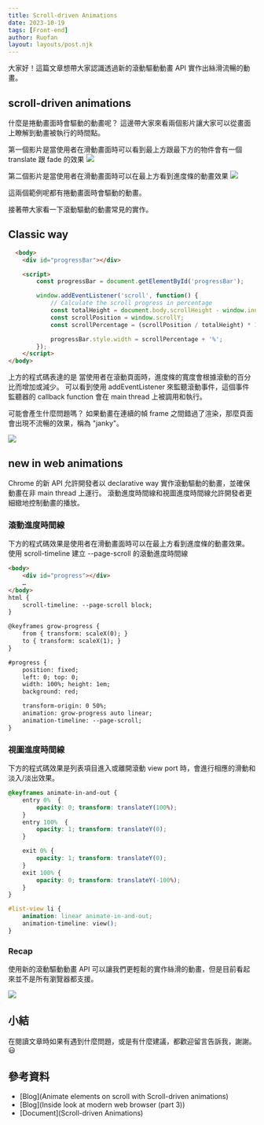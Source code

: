 ```yaml
---
title: Scroll-driven Animations
date: 2023-10-19
tags: [Front-end]
author: Ruofan
layout: layouts/post.njk
---
```


<!-- summary -->

大家好！這篇文章想帶大家認識透過新的滾動驅動動畫 API 實作出絲滑流暢的動畫。


<!-- summary -->

<!-- more -->

## scroll-driven animations
什麼是捲動畫面時會驅動的動畫呢？
這邊帶大家來看兩個影片讓大家可以從畫面上瞭解到動畫被執行的時間點。

第一個影片是當使用者在滑動畫面時可以看到最上方跟最下方的物件會有一個 translate 跟 fade 的效果
![](/img/posts/ruofan/animation-1.gif)

第二個影片是當使用者在滑動畫面時可以在最上方看到進度條的動畫效果
![](/img/posts/ruofan/animation-2.gif)

這兩個範例呢都有捲動畫面時會驅動的動畫。

接著帶大家看一下滾動驅動的動畫常見的實作。

## Classic way

```html
  <body>
    <div id="progressBar"></div>

    <script>
        const progressBar = document.getElementById('progressBar');

        window.addEventListener('scroll', function() {
            // Calculate the scroll progress in percentage
            const totalHeight = document.body.scrollHeight - window.innerHeight;
            const scrollPosition = window.scrollY;
            const scrollPercentage = (scrollPosition / totalHeight) * 100;

            progressBar.style.width = scrollPercentage + '%';
        });
    </script>
</body>
```
上方的程式碼表達的是
當使用者在滾動頁面時，進度條的寬度會根據滾動的百分比而增加或減少。
可以看到使用 addEventListener 來監聽滾動事件，這個事件監聽器的 callback function 會在 main thread 上被調用和執行。

可能會產生什麼問題嗎？
如果動畫在連續的幀 frame 之間錯過了渲染，那麼頁面會出現不流暢的效果，稱為 "janky"。

![](/img/posts/ruofan/jank.png)

## new in web animations

Chrome 的新 API 允許開發者以 declarative way 實作滾動驅動的動畫，並確保動畫在非 main thread 上運行。
滾動進度時間線和視圖進度時間線允許開發者更細緻地控制動畫的播放。

### 滾動進度時間線

下方的程式碼效果是使用者在滑動畫面時可以在最上方看到進度條的動畫效果。
使用 scroll-timeline 建立 --page-scroll 的滾動進度時間線

```html
<body>
	<div id="progress"></div>
	…
</body>
html {
	scroll-timeline: --page-scroll block;
}

@keyframes grow-progress {
	from { transform: scaleX(0); }
	to { transform: scaleX(1); }
}

#progress {
	position: fixed;
	left: 0; top: 0;
	width: 100%; height: 1em;
	background: red;

	transform-origin: 0 50%;
	animation: grow-progress auto linear;
	animation-timeline: --page-scroll;
}
```
### 視圖進度時間線

下方的程式碼效果是列表項目進入或離開滾動 view port 時，會進行相應的滑動和淡入/淡出效果。

```css
@keyframes animate-in-and-out {
	entry 0%  {
		opacity: 0; transform: translateY(100%);
	}
	entry 100%  {
		opacity: 1; transform: translateY(0);
	}

	exit 0% {
		opacity: 1; transform: translateY(0);
	}
	exit 100% {
		opacity: 0; transform: translateY(-100%);
	}
}

#list-view li {
	animation: linear animate-in-and-out;
	animation-timeline: view();
}
```

### Recap

使用新的滾動驅動動畫 API 可以讓我們更輕鬆的實作絲滑的動畫，但是目前看起來並不是所有瀏覽器都支援。


![](/img/posts/ruofan/animation-3.png)

## 小結

在閱讀文章時如果有遇到什麼問題，或是有什麼建議，都歡迎留言告訴我，謝謝。😃

## 參考資料

- [Blog](Animate elements on scroll with Scroll-driven animations)
- [Blog](Inside look at modern web browser (part 3))
- [Document](Scroll-driven Animations)
